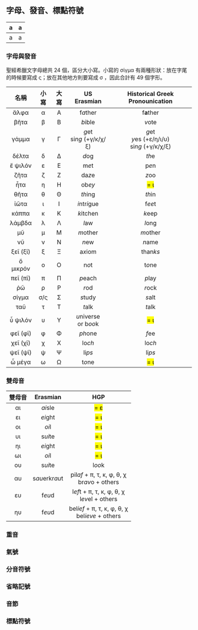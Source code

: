 ## 字母、發音、標點符號


|    a |   a  |
| --- | --- |
|    a |   a  |

### 字母與發音

聖經希臘文字母總共 24 個，區分大小寫。小寫的 σίγμα 有兩種形狀：放在字尾的時候要寫成 ς；放在其他地方則要寫成 σ ，因此合計有 49 個字形。

|    名稱    | 小寫  | 大寫  |                US Erasmian                |                    Historical Greek Pronounication                    |
| :------: | :-: | :-: | :---------------------------------------: | :-------------------------------------------------------------------: |
|   ἄλφα   |  α  |  Α  |              f<em>a</em>ther              |                            f**a**ther                            |
|   βῆτα   |  β  |  Β  |              <em>b</em>ible               |                             <em>v</em>ote                             |
|  γάμμα   |  γ  |  Γ  | <em>g</em>et</BR>si<em>ng</em> (+γ/κ/χ/ξ) | <em>g</em>et</BR><em>y</em>es (+ε/η/ι/υ)</BR>si<em>ng</em> (+γ/κ/χ/ξ) |
|  δέλτα   |  δ  |  Δ  |               <em>d</em>og                |                             <em>th</em>e                              |
| ἔ ψιλόν  |  ε  |  Ε  |               m<em>e</em>t                |                             p<em>e</em>n                              |
|   ζῆτα   |  ζ  |  Ζ  |               da<em>z</em>e               |                             <em>z</em>oo                              |
|   ἦτα    |  η  |  Η  |               ob<em>ey</em>               |                           <mark>= ι</mark>                            |
|   θῆτα   |  θ  |  Θ  |              <em>th</em>ing               |                             <em>th</em>in                             |
|   ἰῶτα   |  ι  |  Ι  |        <em>i</em>ntr<em>i</em>gue         |                             f<em>ee</em>t                             |
|  κάππα   |  κ  |  Κ  |             <em>k</em>itchen              |                             <em>k</em>eep                             |
|  λάμβδα  |  λ  |  Λ  |               <em>l</em>aw                |                             <em>l</em>ong                             |
|    μῦ    |  μ  |  Μ  |              <em>m</em>other              |                            <em>m</em>other                            |
|    νῦ    |  ν  |  Ν  |               <em>n</em>ew                |                             <em>n</em>ame                             |
| ξεῖ (ξῖ) |  ξ  |  Ξ  |              a<em>x</em>iom               |                            than<em>ks</em>                            |
| ὄ μικρόν |  ο  |  Ο  |               n<em>o</em>t                |                             t<em>o</em>ne                             |
| πεῖ (πῖ) |  π  |  Π  |              <em>p</em>each               |                             <em>p</em>lay                             |
|    ῥῶ    |  ρ  |  Ρ  |               <em>r</em>od                |                             <em>r</em>ock                             |
|  σίγμα   | σ/ς |  Σ  |              <em>s</em>tudy               |                             <em>s</em>alt                             |
|   ταῦ    |  τ  |  Τ  |               <em>t</em>alk               |                             <em>t</em>alk                             |
| ὖ ψιλόν  |  υ  |  Υ  |  <em>u</em>niverse</BR>or b<em>oo</em>k   |                           <mark>= ι</mark>                            |
| φεῖ (φῖ) |  φ  |  Φ  |              <em>ph</em>one               |                             <em>f</em>ee                              |
| χεῖ (χῖ) |  χ  |  Χ  |               lo<em>ch</em>               |                             lo<em>ch</em>                             |
| ψεῖ (ψῖ) |  ψ  |  Ψ  |               li<em>ps</em>               |                             li<em>ps</em>                             |
|  ὦ μέγα  |  ω  |  Ω  |               t<em>o</em>ne               |                           <mark>= ι</mark>                            |


### 雙母音

| 雙母音  | Erasmian | HGP |
|:-:|:-:|:--:|
| αι  | <em>ai</em>sle  | <mark>= ε</mark> |
| ει  | <em>ei</em>ght  | <mark>= ι</mark> |
| οι  | <em>oi</em>l | <mark>= ι</mark> |
| υι  | s<em>ui</em>te  | <mark>= ι</mark> |
| ηι  | <em>ei</em>ght  |<mark>= ι</mark> |
| ωι  | <em>oi</em>l |<mark>= ι</mark> |
| ου  | s<em>ui</em>te  | l<em>oo</em>k |
| αυ  | s<em>au</em>erkr<em>au</em>t | pil<em>af</em> + π, τ, κ, φ, θ, χ</br>br<em>av</em>o + others   |
| ευ  | f<em>eu</em>d   | l<em>ef</em>t + π, τ, κ, φ, θ, χ</br> l<em>ev</em>el + others |
| ηυ  | f<em>eu</em>d   | bel<em>ief</em> + π, τ, κ, φ, θ, χ</br>bel<em>ieve</em> + others  |

### 重音

### 氣號

### 分音符號

### 省略記號

### 音節

### 標點符號